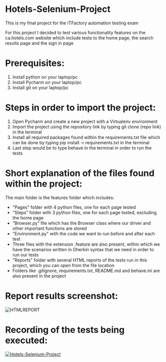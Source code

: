 # Hotels-Selenium-Project
This is my final project for the ITFactory automation testing exam

For this project I decided to test various functionality features on the ca.hotels.com website which include tests to the home page, the search results page and the sign in page

# Prerequisites:
1. Install python on your laptop/pc
2. Install Pycharm on your laptop/pc
3. Install git on your laptop/pc

# Steps in order to import the project:
1. Open Pycharm and create a new project with a Virtualenv environment
2. Import the project using the repository link by typing git clone (repo link) in the terminal
3. Install all required packages found within the requirements.txt file which can be done by typing pip install -r requirements.txt in the terminal
4. Last step would be to type behave in the terminal in order to run the tests 

# Short explanation of the files found within the project:
The main folder is the features folder which includes:
  - "Pages" folder with 4 python files, one for each page tested
  - “Steps” folder with 3 python files, one for each page tested, excluding the home page
  - “Browser.py” file which has the Browser class where our driver and other important functions are stored
  - "Environment.py" with the code we want to run before and after each test
  - Three files with the extension .feature are also present, within which we have the scenarios written in Gherkin syntax that we need in order to run our tests
  - "Reports" folder with several HTML reports of the tests run in this project, which you can open from the file location
  - Folders like .gitignore, requirements.txt, README.md and behave.ini are also present in the project
  
  # Report results screenshot:
  ![HTMLREPORT](https://user-images.githubusercontent.com/108822285/207373141-fbc3938b-861f-4a24-81f6-edd35537ec69.png)

  # Recording of the tests being executed:
 [![Hotels-Selenium-Project](https://img.youtube.com/vi/N8R6cT0q5t4/0.jpg)](https://www.youtube.com/watch?v=N8R6cT0q5t4)
